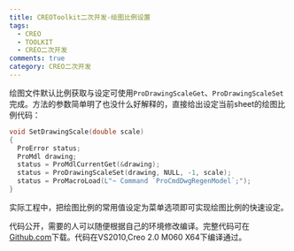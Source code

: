 ```yaml
---
title: CREOToolkit二次开发-绘图比例设置
tags:
  - CREO
  - TOOLKIT
  - CREO二次开发
comments: true
category: CREO二次开发
---
```


绘图文件默认比例获取与设定可使用`ProDrawingScaleGet`、`ProDrawingScaleSet`完成。方法的参数简单明了也没什么好解释的，直接给出设定当前sheet的绘图比例代码：

```c
void SetDrawingScale(double scale)
{
  ProError status;
  ProMdl drawing;
  status = ProMdlCurrentGet(&drawing);
  status = ProDrawingScaleSet(drawing, NULL, -1, scale);
  status = ProMacroLoad(L"~ Command `ProCmdDwgRegenModel`;");
}
```

实际工程中，把绘图比例的常用值设定为菜单选项即可实现绘图比例的快速设定。

代码公开，需要的人可以随便根据自己的环境修改编译。完整代码可在<a href="https://github.com/slacker-HD/creo_toolkit" target="_blank">Github.com</a>下载。代码在VS2010,Creo 2.0 M060 X64下编译通过。
